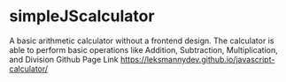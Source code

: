 # simpleJScalculator
A basic arithmetic calculator without a frontend design. The calculator is able to perform basic operations like Addition, Subtraction, Multiplication, and Division
Github Page Link https://leksmannydev.github.io/javascript-calculator/